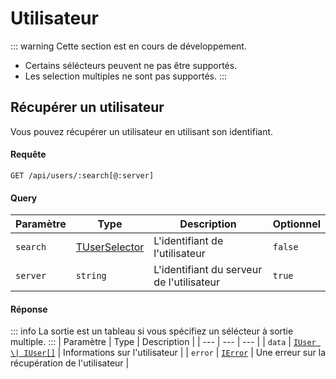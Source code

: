 # Utilisateur
::: warning
Cette section est en cours de développement.
- Certains sélécteurs peuvent ne pas être supportés.
- Les selection multiples ne sont pas supportés.
:::
## Récupérer un utilisateur

Vous pouvez récupérer un utilisateur en utilisant son identifiant.

#### Requête
```http
GET /api/users/:search[@:server]
```
#### Query
| Paramètre | Type | Description | Optionnel |
| --- | --- | --- | --- |
| `search` | [TUserSelector](/docs/api/users/typing.html#tuserselector) | L'identifiant de l'utilisateur | `false` |
| `server` | `string` | L'identifiant du serveur de l'utilisateur | `true` |

#### Réponse
::: info
La sortie est un tableau si vous spécifiez un sélécteur à sortie multiple.
:::
| Paramètre | Type | Description |
| --- | --- | --- |
| `data` | [`IUser \| IUser[]`](/docs/api/users/typing.html#iuser) | Informations sur l'utilisateur |
| `error` | [`IError`](/docs/api/typing.html#ierror) | Une erreur sur la récupération de l'utilisateur |